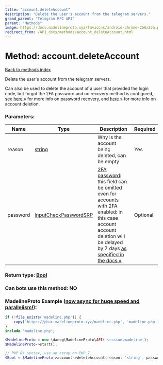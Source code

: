 ```yaml
---
title: "account.deleteAccount"
description: "Delete the user's account from the telegram servers."
grand_parent: "Telegram RPC API"
parent: "Methods"
image: https://docs.madelineproto.xyz/favicons/android-chrome-256x256.png
redirect_from: /API_docs/methods/account_deleteAccount.html
---
```

# Method: account.deleteAccount
[Back to methods index](index.html)



Delete the user's account from the telegram servers.

Can also be used to delete the account of a user that provided the login code, but forgot the 2FA password and no recovery method is configured, see [here »](https://core.telegram.org/api/srp#password-recovery) for more info on password recovery, and [here »](https://core.telegram.org/api/account-deletion) for more info on account deletion.

### Parameters:

| Name     |    Type       | Description | Required |
|----------|---------------|-------------|----------|
|reason|[string](/API_docs/types/string.html) | Why is the account being deleted, can be empty | Yes|
|password|[InputCheckPasswordSRP](/API_docs/types/InputCheckPasswordSRP.html) | [2FA password](https://core.telegram.org/api/srp): this field can be omitted even for accounts with 2FA enabled: in this case account account deletion will be delayed by 7 days [as specified in the docs »](https://core.telegram.org/api/account-deletion) | Optional|


### Return type: [Bool](/API_docs/types/Bool.html)

### Can bots use this method: **NO**


### MadelineProto Example ([now async for huge speed and parallelism!](https://docs.madelineproto.xyz/docs/ASYNC.html)):


```php
if (!file_exists('madeline.php')) {
    copy('https://phar.madelineproto.xyz/madeline.php', 'madeline.php');
}
include 'madeline.php';

$MadelineProto = new \danog\MadelineProto\API('session.madeline');
$MadelineProto->start();

// PHP 8+ syntax, use an array on PHP 7.
$Bool = $MadelineProto->account->deleteAccount(reason: 'string', password: InputCheckPasswordSRP, );
```

